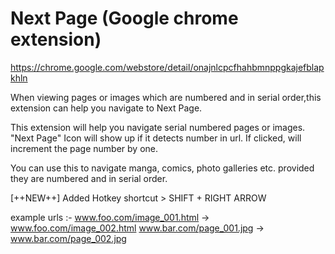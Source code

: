 # Next Page (Google chrome extension)

https://chrome.google.com/webstore/detail/onajnlcpcfhahbmnppgkajefblapkhln

When viewing pages or images which are numbered and in serial order,this extension can help you navigate to Next Page.

This extension will help you navigate serial numbered pages or images. "Next Page" Icon will show up if it detects number in url. If clicked, will increment the page number by one.
 
You can use this to navigate manga, comics, photo galleries etc. provided they are numbered and in serial order.

[++NEW++] Added Hotkey shortcut > SHIFT + RIGHT ARROW

example urls :-
www.foo.com/image_001.html -> www.foo.com/image_002.html
www.bar.com/page_001.jpg -> www.bar.com/page_002.jpg